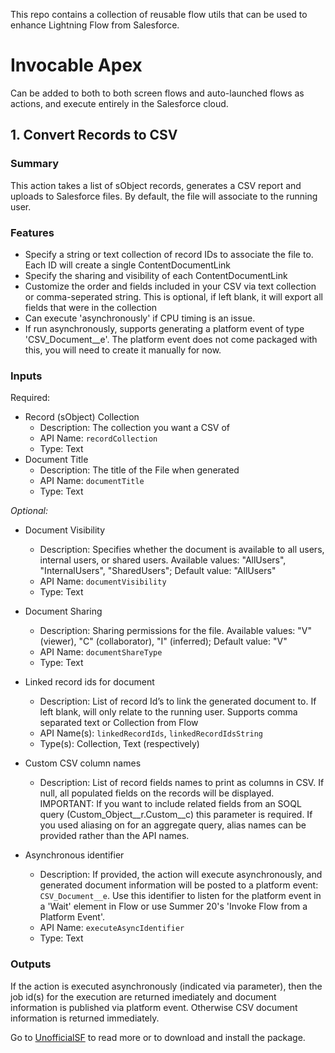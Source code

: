 This repo contains a collection of reusable flow utils that can be used to enhance Lightning Flow from Salesforce. 

# Invocable Apex
Can be added to both to both screen flows and auto-launched flows as actions, and execute entirely in the Salesforce cloud.

## 1. Convert Records to CSV

### Summary
This action takes a list of sObject records, generates a CSV report and uploads to Salesforce files. By default, the file will associate to the running user. 

### Features
- Specify a string or text collection of record IDs to associate the file to. Each ID will create a single ContentDocumentLink
- Specify the sharing and visibility of each ContentDocumentLink
- Customize the order and fields included in your CSV via text collection or comma-seperated string. This is optional, if left blank, it will export all fields that were in the collection
- Can execute 'asynchronously' if CPU timing is an issue. 
- If run asynchronously, supports generating a platform event of type 'CSV_Document__e'. The platform event does not come packaged with this, you will need to create it manually for now.

### Inputs
Required:
- Record (sObject) Collection
  - Description: The collection you want a CSV of 
  - API Name: `recordCollection`
  - Type: Text
- Document Title
  - Description: The title of the File when generated 
  - API Name: `documentTitle`
  - Type: Text

_Optional:_
- Document Visibility
  - Description: Specifies whether the document is available to all users, internal users, or shared users. Available values: "AllUsers", "InternalUsers", "SharedUsers"; Default value: "AllUsers" 
  - API Name: `documentVisibility`
  - Type: Text
- Document Sharing
  - Description: Sharing permissions for the file. Available values: "V" (viewer), "C" (collaborator), "I" (inferred); Default value: "V"
  - API Name: `documentShareType`
  - Type: Text
- Linked record ids for document
  - Description: List of record Id’s to link the generated document to. If left blank, will only relate to the running user. Supports comma separated text or Collection from Flow
  - API Name(s): `linkedRecordIds`, `linkedRecordIdsString`
  - Type(s): Collection, Text (respectively)
- Custom CSV column names
  - Description: List of record fields names to print as columns in CSV. If null, all populated fields on the records will be displayed. IMPORTANT: If you want to include related fields from an SOQL query (Custom_Object__r.Custom__c) this parameter is required. If you used aliasing on for an aggregate query, alias names can be provided rather than the API names. 

- Asynchronous identifier
  - Description: If provided, the action will execute asynchronously, and generated document information will be posted to a platform event: `CSV_Document__e`. Use this identifier to listen for the platform event in a 'Wait' element in Flow or use Summer 20's 'Invoke Flow from a Platform Event'. 
  - API Name: `executeAsyncIdentifier`
  - Type: Text 

### Outputs
If the action is executed asynchronously (indicated via parameter), then the job id(s) for the execution are returned imediately and document information is published via platform event. Otherwise CSV document information is returned immediately. 

Go to [UnofficialSF](https://unofficialsf.com) to read more or to download and install the package. 

